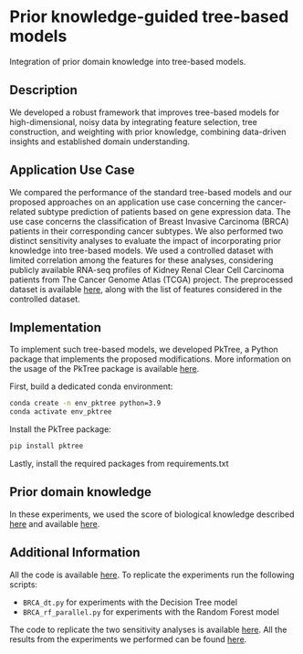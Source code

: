 # Prior knowledge-guided tree-based models
Integration of prior domain knowledge into tree-based models.


## Description 
We developed a robust framework that improves tree-based models for high-dimensional, noisy data by integrating feature selection, tree construction, and weighting with prior knowledge, combining data-driven insights and established domain understanding.

## Application Use Case
We compared the performance of the standard tree-based models and our proposed approaches on an application use case concerning the cancer-related subtype prediction of patients based on gene expression data. The use case concerns the classification of Breast Invasive Carcinoma (BRCA) patients in their corresponding cancer subtypes. We also performed two distinct sensitivity analyses to evaluate the impact of incorporating prior knowledge into tree-based models. We used a controlled dataset with limited correlation among the features for these analyses, considering publicly available RNA-seq profiles of Kidney Renal Clear Cell Carcinoma patients from The Cancer Genome Atlas (TCGA) project. The preprocessed dataset is available [here](https://github.com/DEIB-GECO/prior_tree_models_repo/tree/main/data), along with the list of features considered in the controlled dataset.

## Implementation
To implement such tree-based models, we developed PkTree, a Python package that implements the proposed modifications. More information on the usage of the PkTree package is available [here](https://github.com/DEIB-GECO/pktree/tree/main).

First, build a dedicated conda environment:
```bash
conda create -n env_pktree python=3.9 
conda activate env_pktree
```
Install the PkTree package:
```bash
pip install pktree
```

Lastly, install the required packages from requirements.txt

## Prior domain knowledge
In these experiments, we used the score of biological knowledge described [here](https://academic.oup.com/bioinformatics/article/40/10/btae605/7824055) and available [here](https://github.com/DEIB-GECO/GIS-weigthed_LASSO/tree/main). 

## Additional Information
All the code is available [here](https://github.com/DEIB-GECO/prior_tree_models_repo/tree/main/src). To replicate the experiments run the following scripts:
- `BRCA_dt.py` for experiments with the Decision Tree model
- `BRCA_rf_parallel.py` for experiments with the Random Forest model

The code to replicate the two sensitivity analyses is available [here](https://github.com/DEIB-GECO/prior_tree_models_repo/tree/main/src/sensitivity_analysis).
All the results from the experiments we performed can be found [here](https://github.com/DEIB-GECO/prior_tree_models_repo/tree/main/results).